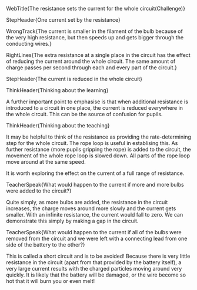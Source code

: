 WebTitle{The resistance sets the current for the whole circuit(Challenge)}

StepHeader{One current set by the resistance}

WrongTrack{The current is smaller in the filament of the bulb because of the very high resistance, but then speeds up and gets bigger through the conducting wires.}

RightLines{The extra resistance at a single place in the circuit has the effect of reducing the current around the whole circuit. The same amount of charge passes per second through each and every part of the circuit.}

StepHeader{The current is reduced in the whole circuit}

ThinkHeader{Thinking about the learning}

A further important point to emphasise is that when additional resistance is introduced to a circuit in one place, the current is reduced everywhere in the whole circuit. This can be the source of confusion for pupils.

ThinkHeader{Thinking about the teaching}

It may be helpful to think of the resistance as providing the rate-determining step for the whole circuit. The rope loop is useful in establising this. As further resistance (more pupils gripping the rope) is added to the circuit, the movement of the whole rope loop is slowed down. All parts of the rope loop move around at the same speed.

It is worth exploring the effect on the current of a full range of resistance.

TeacherSpeak{What would happen to the current if more and more bulbs were added to the circuit?}

Quite simply, as more bulbs are added, the resistance in the circuit increases, the charge moves around more slowly and the current gets smaller. With an infinite resistance, the current would fall to zero. We can demonstrate this simply by making a gap in the circuit.

TeacherSpeak{What would happen to the current if all of the bulbs were removed from the circuit and we were left with a connecting lead from one side of the battery to the other?}

This is called a short circuit and is to be avoided! Because there is very little resistance in the circuit (apart from that provided by the battery itself), a very large current results with the charged particles moving around very quickly. It is likely that the battery will be damaged, or the wire become so hot that it will burn you or even melt!

